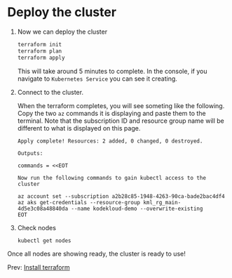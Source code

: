 # Deploy the cluster

1. Now we can deploy the cluster

    ```bash
    terraform init
    terraform plan
    terraform apply
    ```

    This will take around 5 minutes to complete. In the console, if you navigate to `Kubernetes Service` you can see it creating.

1. Connect to the cluster.

    When the terraform completes, you will see someting like the following. Copy the two `az` commands it is displaying and paste them to the terminal. Note that the subscription ID and resource group name will be different to what is displayed on this page.

    ```
    Apply complete! Resources: 2 added, 0 changed, 0 destroyed.

    Outputs:

    commands = <<EOT

    Now run the following commands to gain kubectl access to the cluster

    az account set --subscription a2b28c85-1948-4263-90ca-bade2bac4df4
    az aks get-credentials --resource-group kml_rg_main-4d5e3c08a48840da --name kodekloud-demo --overwrite-existing
    EOT
    ```

1. Check nodes

    ```bash
    kubectl get nodes
    ```

Once all nodes are showing ready, the cluster is ready to use!

Prev: [Install terraform](./03-install-terraform.md)